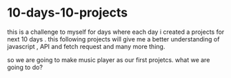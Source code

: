 # 10-days-10-projects
this is  a challenge to myself for days where each day i created a projects for next 10 days . this following projects will give me a better understanding of javascript , API and fetch request and many more thing.  

so we are going to make music player as our first projetcs. 
what we are going to do?
#
